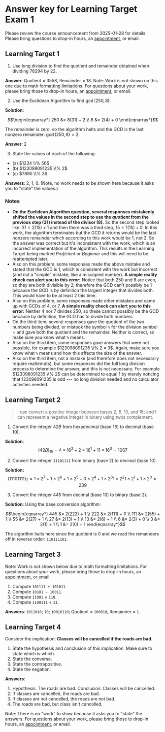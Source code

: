 # Answer key for Learning Target Exam 1

Please review the course announcement from 2025-01-28 for details. Please bring questions to drop-in hours, an [appointment](http://calendly.com/robert-talbert), or email. 

## Learning Target 1

1. Use long division to find the quotient and remainder obtained when dividing $78294$ by $22$.

**Answer**: Quotient = 3558, Remainder = 18. Note: Work is not shown on this one due to math formatting limitations. For questions about your work, please bring those to drop-in hours, an [appointment](http://calendly.com/robert-talbert), or email. 



2. Use the Euclidean Algorithm to find $\gcd(250, 8)$. 

**Solution**: 

$$\begin{eqnarray*}
250 &= 8(31) + 2 \\
8 &= 2(4) + 0
\end{eqnarray*}$$

The remainder is zero, so the algorithm halts and the GCD is the last nonzero remainder: $\gcd(250,8) = 2$. 


**Answer**: 2

3. State the values of each of the following: 

- (a) $1234  \\% 56$ 
- (b) $123098091235 \\% 2$
- (c) $7890 \\% 3$

**Answers**: 2, 1, 0. (Note, no work needs to be shown here because it asks you to "state" the values.) 

### Notes 

- **On the Euclidean Algorithm question, several responses mistakenly shifted the values in the second step to use the *quotient* from the previous step (31) instead of the divisor (8).** So the second step looked like: $31 = 2(15) + 1$ and then there was a third step, $15 = 1(15) + 0$. In this work, the algorithm terminates but the GCD it returns would be the last nonzero remainder which according to this work would be 1, not 2. So the answer was correct but it's inconsistent with the work, which is an incorrect implementation of the algorithm. This results in the Learning Target being marked *Proficient* or *Beginner* and this will need to be reattempted later. 
- Also on this problem, some responses made the above mistake and stated that the GCD is 1, which is consistent with the work but incorrect (and not a "simple" mistake, like a miscopied number). **A simple reality check can alert you to this error:** Notice that both 250 and 8 are even, so they are both divisible by 2; therefore the GCD can't possibly be 1 because the GCD is by definition the largest integer that divides both. This would have to be at least 2 this time. 
- Also on this problem, some responses made other mistakes and came up with GCDs of 4, or 7. **A simple reality check can alert you to this error:** Neither 4 nor 7 divides 250, so these cannot possibly be the GCD because by definition, the GCD has to divide both numbers. 
- On the third item, several responses gave the quotient of the two numbers being divided, or mistook the symbol `%` for the division symbol $\div$ and gave both the quotient and the remainder. Neither is correct, so make sure you know what `%` means. 
- Also on the third item, some responses gave answers that were not possible, for example $123098091235 \\% 2 = 3$. Again, make sure you know what `%` means and how this affects the size of the answer. 
- Also on the third item, not a mistake (and therefore does not necessarily require reattempts), but some responses did the full long division process to determine the answer, and this is not necessary. For example $123098091235 \\% 2$ can be determined to equal 1 by merely noticing that $123098091235$ is odd --- no long division needed and no calculator activities needed. 


## Learning Target 2

>I can convert a positive integer between bases 2, 8, 10, and 16; and I can represent a negative integer in binary using twos complement.

1. Convert the integer $42B$ from hexadecimal (base 16) to decimal (base 10). 

**Solution**: 
$$(42B)_{16} = 4 \times 16^2 + 2 \times 16^1 + 11 \times 16^0 = 1067$$


2. Convert the integer `11101111` from binary (base 2) to decimal (base 10). 

**Solution:** 
$$(11101111)_2 = 1 \times 2^7 + 1 \times 2^6 + 1 \times 2^5 + 0 \times 2^4 + 1 \times 2^3 1 \times 2^2 1 \times 2^1 + 1 \times 2^0 = 239$$

3. Convert the integer 445 from decimal (base 10) to binary (base 2). 

**Solution**: Using the base conversion algorithm: 

$$\begin{eqnarray*}
445 &= 2(222) + 1 \\
222 &= 2(111) + 0 \\
111 &= 2(55) + 1 \\ 
55 &= 2(27) + 1 \\
27 &= 2(13) + 1 \\
13 &= 2(6) + 1 \\
6 &= 2(3) + 0 \\
3 &= 2(1) + 1 \\
1 &= 2(0) + 1
\end{eqnarray*}$$

The algorithm halts here since the quotient is $0$ and we read the remainders off in reverse order: `110111101`. 


## Learning Target 3

Note: Work is not shown below due to math formatting limitations. For questions about your work, please bring those to drop-in hours, an [appointment](http://calendly.com/robert-talbert), or email. 

1. Compute `101111 + 101011`.
2. Compute `10101 - 10011`. 
3. Compute `11001` $\times$ `110`. 
4. Compute `1100111` $\div$ `11`. 

**Answers**: `1011010`; `10`; `10010110`; Quotient = `100010`, Remainder = `1`. 


## Learning Target 4

Consider the implication: **Classes will be cancelled if the roads are bad.** 

1. State the hypothesis and conclusion of this implication. Make sure to state which is which. 
2. State the converse. 
3. State the contrapositive. 
4. State the negation. 

**Answers**: 
1. Hypothesis: The roads are bad. Conclusion: Classes will be cancelled. 
2. If classes are cancelled, the roads are bad. 
3. If classes are not cancelled, the roads are not bad. 
4. The roads are bad, but class isn't cancelled. 

Note: There is no "work" to show because it asks you to "state" the answers. For questions about your work, please bring those to drop-in hours, an [appointment](http://calendly.com/robert-talbert), or email. 
